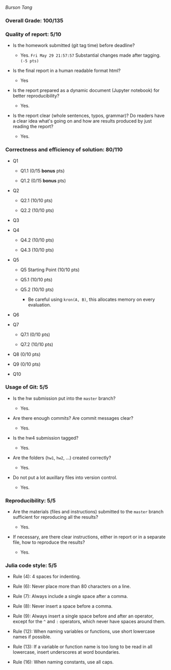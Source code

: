 *Burson Tang*

### Overall Grade: 100/135

### Quality of report: 5/10

* Is the homework submitted (git tag time) before deadline?

    - Yes. `Fri May 29 21:57:57` Substantial changes made after tagging. `(-5 pts)`

* Is the final report in a human readable format html?

    - Yes

* Is the report prepared as a dynamic document (Jupyter notebook) for better reproducibility?
    
    - Yes.

* Is the report clear (whole sentences, typos, grammar)? Do readers have a clear idea what's going on and how are results produced by just reading the report?
    
    - Yes.


### Correctness and efficiency of solution: 80/110

* Q1

    * Q1.1 (0/15 **bonus** pts)
    
    * Q1.2 (0/15 **bonus** pts)

* Q2

    * Q2.1 (10/10 pts)
    
    * Q2.2 (10/10 pts)

* Q3

* Q4

    * Q4.2 (10/10 pts)
    
    * Q4.3 (10/10 pts)

* Q5

    * Q5 Starting Point (10/10 pts)
    
    * Q5.1 (10/10 pts)
    
    * Q5.2 (10/10 pts)

        - Be careful using `kron(A, B)`, this allocates memory on every evaluation.

* Q6

* Q7

    * Q7.1 (0/10 pts)
    
    * Q7.2 (10/10 pts)

* Q8 (0/10 pts)

* Q9 (0/10 pts)

* Q10


### Usage of Git: 5/5

* Is the hw submission put into the `master` branch?

    - Yes.

* Are there enough commits? Are commit messages clear? 

    - Yes.

* Is the hw4 submission tagged?

    - Yes.

* Are the folders (`hw1`, `hw2`, ...) created correctly?

    - Yes.

* Do not put a lot auxillary files into version control.  
    
    - Yes.


### Reproducibility: 5/5

* Are the materials (files and instructions) submitted to the `master` branch sufficient for reproducing all the results? 

    - Yes.

* If necessary, are there clear instructions, either in report or in a separate file, how to reproduce the results?  

    - Yes.


### Julia code style: 5/5

* Rule (4): 4 spaces for indenting. 
    
* Rule (6): Never place more than 80 characters on a line.

* Rule (7): Always include a single space after a comma. 

* Rule (8):  Never insert a space before a comma.

* Rule (9): Always insert a single space before and after an operator, except for the `^` and `:` operators, which never have spaces around them.

* Rule (12): When naming variables or functions, use short lowercase names if possible.

* Rule (13): If a variable or function name is too long to be read in all lowercase, insert underscores at word boundaries.

* Rule (16): When naming constants, use all caps.
